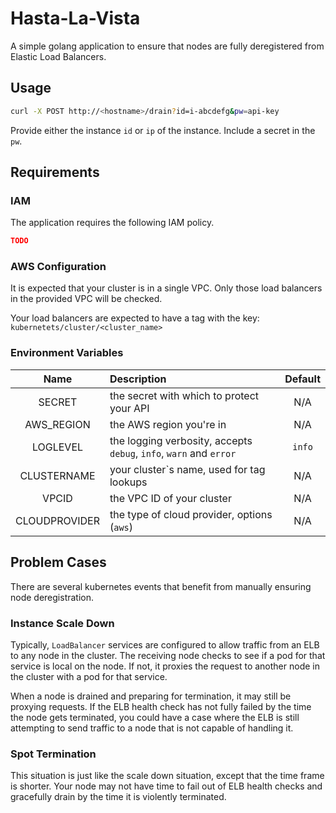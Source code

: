# Hasta-La-Vista

A simple golang application to ensure that nodes are fully deregistered
from Elastic Load Balancers.

## Usage

```bash
curl -X POST http://<hostname>/drain?id=i-abcdefg&pw=api-key
```

Provide either the instance `id` or `ip` of the instance.
Include a secret in the `pw`.

## Requirements

### IAM

The application requires the following IAM policy.

```json
TODO
```

### AWS Configuration

It is expected that your cluster is in a single VPC.
Only those load balancers in the provided VPC will be checked.

Your load balancers are expected to have a tag
with the key: `kubernetets/cluster/<cluster_name>`

### Environment Variables

| Name | Description | Default |
|:----:|:----------- |:-------:|
| SECRET | the secret with which to protect your API | N/A |
| AWS_REGION | the AWS region you're in | N/A |
| LOGLEVEL | the logging verbosity, accepts `debug`, `info`, `warn` and `error` | `info` |
| CLUSTERNAME | your cluster`s name, used for tag lookups | N/A |
| VPCID | the VPC ID of your cluster | N/A |
| CLOUDPROVIDER | the type of cloud provider, options (`aws`) | N/A |

## Problem Cases

There are several kubernetes events that benefit from manually
ensuring node deregistration.

### Instance Scale Down

Typically, `LoadBalancer` services are configured to
allow traffic from an ELB to any node in the cluster.
The receiving node checks to see if a pod for that service
is local on the node. If not, it proxies the request to
another node in the cluster with a pod for that service.

When a node is drained and preparing for termination,
it may still be proxying requests. If the ELB health
check has not fully failed by the time the node
gets terminated, you could have a case where the
ELB is still attempting to send traffic to a node that is
not capable of handling it.

### Spot Termination

This situation is just like the scale down situation,
except that the time frame is shorter. Your node
may not have time to fail out of ELB health checks
and gracefully drain by the time it is violently terminated.
